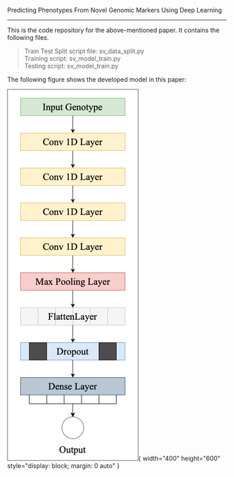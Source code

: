 Predicting Phenotypes From Novel Genomic Markers Using Deep Learning
- - -
This is the code repository for the above-mentioned paper. It contains the following files.
> Train Test Split script file: sv_data_split.py  
> Training script: sv_model_train.py  
> Testing script: sv_model_train.py  

The following figure shows the developed model in this paper:   

![NovGMDeep Architecture](NovGMDeep.png){ width="400" height="600" style="display: block; margin: 0 auto" }
